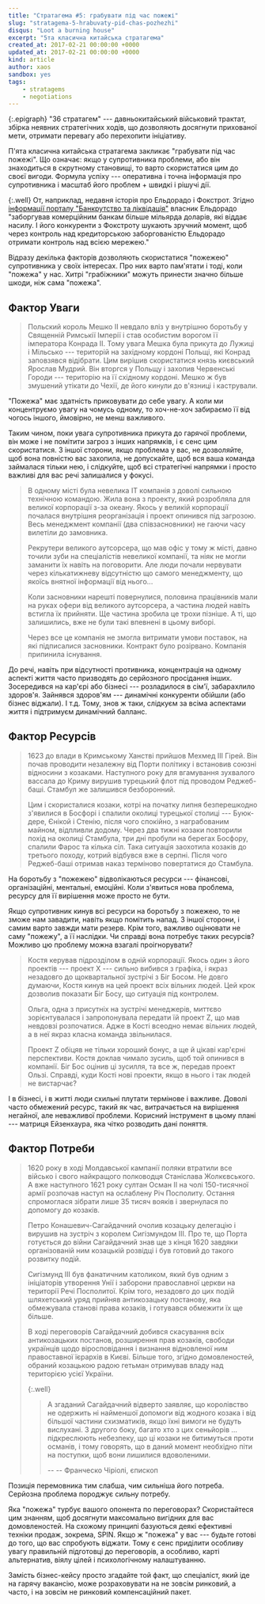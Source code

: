 ```yaml
---
title: "Стратагема #5: грабувати під час пожежі"
slug: "stratagema-5-hrabuvaty-pid-chas-pozhezhi"
disqus: "Loot a burning house"
excerpt: "5та класична китайська стратагема"
created_at: 2017-02-21 00:00:00 +0000
updated_at: 2017-02-21 00:00:00 +0000
kind: article
author: xaos
sandbox: yes
tags:
    - stratagems
    - negotiations
---
```


{:.epigraph}
"36 стратагем" ---  давньокитайський військовий трактат, збірка неявних стратегічних ходів, що дозволяють досягнути прихованої мети, отримати перевагу або перехопити ініціативу.

П'ята класична китайська стратагема закликає "грабувати під час пожежі".  Що означає: якщо у супротивника проблеми, або він знаходиться в скрутному становищі, то варто скористатися цим до своєї вигоди.  Формула успіху --- оперативна і точна інформація про супротивника і масштаб його проблем + швидкі і рішучі дії.

{:.well}
От, наприклад, недавня історія про Ельдорадо і Фокстрот.  Згідно [інформації порталу "Банкрутство та ліквідація"](http://bankruptcy-ua.com/news/4646) власник Ельдорадо "заборгував комерційним банкам більше мільярда доларів, які віддає насилу. І його конкуренти з Фокстроту шукають зручний момент, щоб через контроль над кредиторською заборгованістю Ельдорадо отримати контроль над всією мережею."

Відразу декілька факторів дозволяють скористатися "пожежею" супротивника у своїх інтересах.  Про них варто пам'ятати і тоді, коли "пожежа" у нас.  Хитрі "грабіжники" можуть принести значно більше шкоди, ніж сама "пожежа". 

Фактор Уваги
------------

>Польский король Мешко ІІ невдало вліз у внутрішню боротьбу у Священній Римськії Імперії і став особистим ворогом її імператора Конрада ІІ.  Тому увага Мешка була прикута до Лужиці і Мільсько --- територій на західному кордоні Польщі, які Конрад заповзявся відібрати.  Цим вирішив скористатися князь києвський Ярослав Мудрий.  Він вторгся у Польщу і захопив Червенські Городи --- територію на її східному кордоні.  Мешко ж був змушений утікати до Чехії, де його кинули до в'язниці і кастрували.

"Пожежа" має здатність приковувати до себе увагу.  А коли ми концентруємо увагу на чомусь одному, то хоч-не-хоч забираємо її від чогось іншого, ймовірно, не менш важливого.

Таким чином, поки увага супротивника прикута до гарячої проблеми, він може і не помітити загроз з інших напрямків, і є сенс цим скористатися.  З іншої сторони, якщо проблема у вас, не дозволяйте, щоб вона повністю вас захопила, не допускайте, щоб вся ваша команда займалася тільки нею, і слідкуйте, щоб всі стратегічні напрямки і просто важливі для вас речі залишалися у фокусі.

>В одному місті була невелика IT компанія з доволі сильною технічною командою.  Жила вона з проекту, який розробляла для великої корпорації з-за океану.  Якось у великій корпорації почалася внутрішня реорганізація і проект опинився під загрозою.  Весь менеджмент компанії (два співзасновники) не гаючи часу вилетіли до замовника.
>
>Рекрутери великого аутсорсера, що мав офіс у тому ж місті, давно точили зуби на спеціалістів невеликої компанії, та ніяк не могли заманити їх навіть на поговорити.  Але люди почали нервувати через кількатижневу відсутністю що самого менеджменту, що якоїсь внятної інформації від нього...
>
>Коли засновники нарешті повернулися, половина працівників мали на руках офери від великого аутсорсера, а частина людей навіть встигла їх прийняти.  Ще частина зробила це трохи пізніше.  А ті, що залишились, вже не були такі впевнені в цьому виборі. 
>
>Через все це компанія не змогла витримати умови поставок, на які підписалися засновники.  Контракт було розірвано.  Компанія припинила існування.

До речі, навіть при відсутності противника, концентрація на одному аспекті життя часто призводять до серйозного просідання інших.  Зосередився на кар'єрі або бізнесі --- розладилося в сім'ї, забарахлило здоров'я.  Зайнявся здоров'ям --- динамічні конкуренти обійшли (або бізнес віджали). І т.д.  Тому, знов ж таки, слідкуєм за всіма аспектами життя і підтримуєм динамічний балланс.

Фактор Ресурсів
---------------

>1623 до влади в Кримському Ханстві прийшов Мехмед III Гірей.  Він почав проводити незалежну від Порти політику і встановив союзні відносини з козаками.  Наступного року для вгамування зухвалого вассала до Криму вирушив турецький флот під проводом Реджеб-баші.  Стамбул же залишився безборонний.
>
>Цим і скористалися козаки, котрі на початку липня безперешкодно з'явилися в Босфорі і спалили околиці турецької столиці --- Буюк-дере, Єнікой і Стенію, після чого спокійно, з награбованим майном, відпливли додому.  Через два тижні козаки повторили похід на околиці Стамбула, три дні пробули на берегах Босфору, спалили Фарос та кілька сіл.  Така ситуація заохотила козаків до третього походу, котрий відбувся вже в серпні.  Після чого Реджеб-баші отримав наказ терміново повертатися до Стамбула.

На боротьбу з "пожежею" відволікаються ресурси --- фінансові, організаційні, ментальні, емоційні.  Коли з'явиться нова проблема, ресурсу для її вирішення може просто не бути.

Якщо супротивник кинув всі ресурси на боротьбу з пожежею, то не зможе нам завадити, навіть якщо помітить напад.  З іншої сторони, і самим варто завжди мати резерв.  Крім того, важливо оцінювати не саму "пожежу", а її наслідки.  Чи справді вона потребує таких ресурсів?  Можливо цю проблему можна взагалі проігнорувати?

>Костя керував підрозділом в одній корпорації.  Якось один з його проектів --- проект Х --- сильно вибився з графіка, і якраз незадовго до щоквартальної зустрічі з Біг Босом.  Не довго думаючи, Костя кинув на цей проект всіх вільних людей.  Цей крок дозволив показати Біг Босу, що ситуація під контролем.
>
>Ольга,  одна з присутніх на зустрічі менеджерів, миттєво зорієнтувалася і запропонувала передати їй проект Z, що мав невдовзі розпочатися.  Адже в Кості всеодно немає вільних людей, а в неї якраз класна команда звільнилася. 
>
>Проект Z обіцяв не тільки хороший бонус, а ще й цікаві кар'єрні перспективи.  Костя доклав чимало зусиль, щоб той опинився в компанії.  Біг Бос оцінив ці зусилля, та все ж, передав проект Ользі.  Справді, куди Кості нові проекти, якщо в нього і так людей не вистарчає?

І в бізнесі, і в житті люди схильні плутати термінове і важливе.  Доволі часто обмежений ресурс, такий як час, витрачається на вирішення негайної, але неважливої проблеми.  Корисний інструмент в цьому плані --- матриця Ейзенхаура, яка чітко розводить дані поняття.

Фактор Потреби
--------------

>1620 року в ході Молдавської кампанії поляки втратили все військо і свого найкращого полководця Станіслава Жолкєвського.  А вже наступного 1621 року султан Осман ІІ на чолі 150-тисячної армії розпочав наступ на ослаблену Річ Посполиту. Остання спромоглася зібрати лише 35 тисяч вояків і звернулася по допомогу до козаків.
>
>Петро Конашевич-Сагайдачний очолив козацьку делегацію і вирушив на зустріч з королем Сигізмундом ІІІ.  Про те, що Порта готується до війни Сагайдачний знав ще з кінця 1620 завдяки організованій ним козацькій розвідці і був готовий до такого розвитку подій.
>
>Сигізмунд ІІІ був фанатичним католиком, який був одним з ініціаторів утворення Унії і заборони православної церкви на території Речі Посполитої.  Крім того, незадовго до цих подій шляхетський уряд прийняв антикозацьку постанову, яка обмежувала станові права козаків, і готувався обмежити їх ще більше.
>
>В ході переговорів Сагайдачний добився скасування всіх антикозацьких постанов, розширення прав козаків, свободи українців щодо віросповідання і визнання відновленої ним правоставної їєрархів в Києві.  Більше того, згідно домовленостей, обраний козацькою радою гетьман отримував владу над територією усієї України.
>
>{:.well}
>>А згаданий Сагайдачний відверто заявляє, що королівство не одержить ні найменшої допомоги від жодного козака і від більшої частини схизматиків, якщо їхні вимоги не будуть вислухані. З другого боку, багато хто з цих сеньйорів ... підкреслюють небезпеку, що ці козаки не битимуться проти османів, і тому говорять, що в даний момент необхідно піти на поступки, щоб вони лишилися вдоволеними.
>>
>>-- -- Франческо Чіріолі, єпископ

Позиція перемовника тим слабша, чим сильніша його потреба.  Серйозна проблема породжує сильну потребу.  

Яка "пожежа" турбує вашого опонента по переговорах?  Скористайтеся цим знанням, щоб досягнути максомально вигідних для вас домовленостей.  На схожому принципі базуються деякі ефективні техніки продаж, зокрема, SPIN.  Якщо ж "пожежа" у вас  --- будьте готові до того, що вас спробують віджати.  Тому є сенс приділити особливу увагу правильній підготовці до переговорів, а особливо, карті альтернатив, віялу цілей і психологічному налаштуванню.

Замість бізнес-кейсу просто згадайте той факт, що спеціаліст, який іде на гарячу вакансію, може розраховувати на не зовсім ринковий, а часто, і на зовсім не ринковий компенсаційний пакет.

